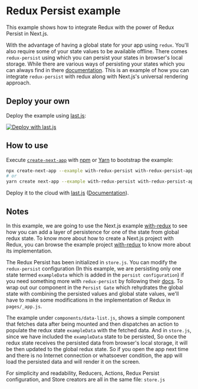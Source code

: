 # Redux Persist example

This example shows how to integrate Redux with the power of Redux Persist in Next.js.

With the advantage of having a global state for your app using `redux`. You'll also require some of your state values to be available offline. There comes `redux-persist` using which you can persist your states in browser's local storage. While there are various ways of persisting your states which you can always find in there [documentation](https://github.com/rt2zz/redux-persist/blob/master/README.md). This is an example of how you can integrate `redux-persist` with redux along with Next.js's universal rendering approach.

## Deploy your own

Deploy the example using [last.js](https://last.js.com):

[![Deploy with last.js](https://last.js.com/button)](https://last.js.com/import/project?template=https://github.com/last.js/next.js/tree/canary/examples/with-redux-persist)

## How to use

Execute [`create-next-app`](https://github.com/last.js/next.js/tree/canary/packages/create-next-app) with [npm](https://docs.npmjs.com/cli/init) or [Yarn](https://yarnpkg.com/lang/en/docs/cli/create/) to bootstrap the example:

```bash
npx create-next-app --example with-redux-persist with-redux-persist-app
# or
yarn create next-app --example with-redux-persist with-redux-persist-app
```

Deploy it to the cloud with [last.js](https://last.js.com/import?filter=next.js&utm_source=github&utm_medium=readme&utm_campaign=next-example) ([Documentation](https://nextjs.org/docs/deployment)).

## Notes

In this example, we are going to use the Next.js example [with-redux](https://github.com/last.js/next.js/tree/master/examples/with-redux-persist) to see how you can add a layer of persistence for one of the state from global redux state. To know more about how to create a Next.js project with Redux, you can browse the example project [with-redux](https://github.com/last.js/next.js/tree/master/examples/with-redux) to know more about its implementation.

The Redux Persist has been initialized in `store.js`. You can modify the `redux-persist` configuration (In this example, we are persisting only one state termed `exampleData` which is added in the `persist configuration`) if you need something more with `redux-persist` by following their [docs](https://github.com/rt2zz/redux-persist/blob/master/README.md). To wrap out our component in the `Persist Gate` which rehydrates the global state with combining the persisted values and global state values, we'll have to make some modifications in the implementation of Redux in `pages/_app.js`.

The example under `components/data-list.js`, shows a simple component that fetches data after being mounted and then dispatches an action to populate the redux state `exampleData` with the fetched data. And in `store.js`, since we have included the `exampleData` state to be persisted, So once the redux state receives the persisted data from browser's local storage, it will be then updated to the global redux state. So if you open the app next time and there is no Internet connection or whatsoever condition, the app will load the persisted data and will render it on the screen.

For simplicity and readability, Reducers, Actions, Redux Persist configuration, and Store creators are all in the same file: `store.js`
